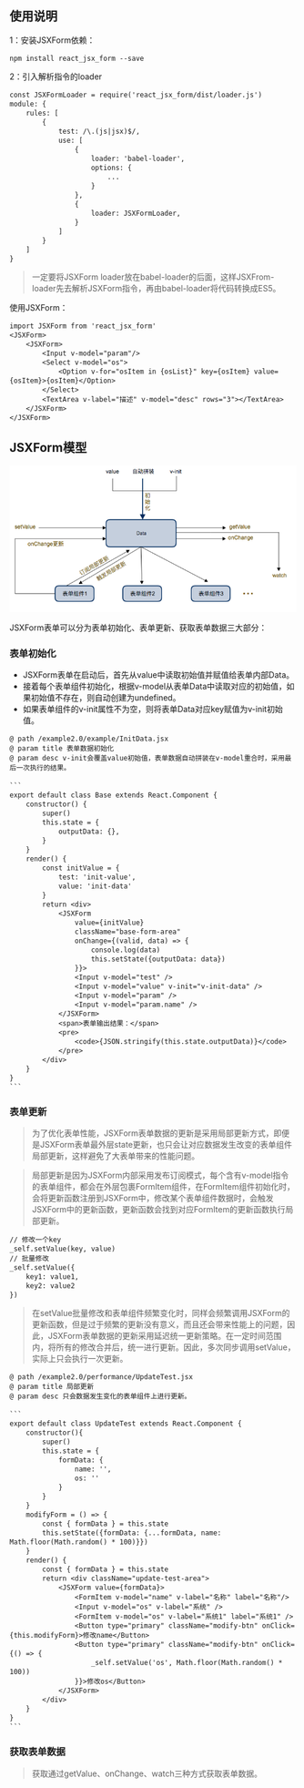 ## 使用说明
1：安装JSXForm依赖：

```
npm install react_jsx_form --save
```

2：引入解析指令的loader

```
const JSXFormLoader = require('react_jsx_form/dist/loader.js')
module: {
    rules: [
        {
            test: /\.(js|jsx)$/,
            use: [
                {
                    loader: 'babel-loader',
                    options: {
                        ...
                    }
                },
                {
                    loader: JSXFormLoader,
                }
            ]
        }
    ]
}
```

> 一定要将JSXForm loader放在babel-loader的后面，这样JSXFrom-loader先去解析JSXForm指令，再由babel-loader将代码转换成ES5。

使用JSXForm：

```
import JSXForm from 'react_jsx_form'
<JSXForm>
    <JSXForm>
        <Input v-model="param"/>
        <Select v-model="os">
            <Option v-for="osItem in {osList}" key={osItem} value={osItem}>{osItem}</Option>
        </Select>
        <TextArea v-label="描述" v-model="desc" rows="3"></TextArea>
    </JSXForm>
</JSXForm>
```

## JSXForm模型

![性能优化](/static/images/img.png)

JSXForm表单可以分为表单初始化、表单更新、获取表单数据三大部分：

### 表单初始化
- JSXForm表单在启动后，首先从value中读取初始值并赋值给表单内部Data。
- 接着每个表单组件初始化，根据v-model从表单Data中读取对应的初始值，如果初始值不存在，则自动创建为undefined。
- 如果表单组件的v-init属性不为空，则将表单Data对应key赋值为v-init初始值。

~~~
@ path /example2.0/example/InitData.jsx
@ param title 表单数据初始化
@ param desc v-init会覆盖value初始值，表单数据自动拼装在v-model重合时，采用最后一次执行的结果。

```
export default class Base extends React.Component {
    constructor() {
        super()
        this.state = {
            outputData: {},
        }
    }
    render() {
        const initValue = {
            test: 'init-value',
            value: 'init-data'
        }
        return <div>
            <JSXForm 
                value={initValue}
                className="base-form-area"
                onChange={(valid, data) => {
                    console.log(data)
                    this.setState({outputData: data})
                }}>
                <Input v-model="test" />
                <Input v-model="value" v-init="v-init-data" />
                <Input v-model="param" />
                <Input v-model="param.name" />
            </JSXForm>
            <span>表单输出结果：</span>
            <pre>
                <code>{JSON.stringify(this.state.outputData)}</code>
            </pre>
        </div>
    }
}
```
~~~

### 表单更新

> 为了优化表单性能，JSXForm表单数据的更新是采用局部更新方式，即便是JSXForm表单最外层state更新，也只会让对应数据发生改变的表单组件局部更新，这样避免了大表单带来的性能问题。

> 局部更新是因为JSXForm内部采用发布订阅模式，每个含有v-model指令的表单组件，都会在外层包裹FormItem组件，在FormItem组件初始化时，会将更新函数注册到JSXForm中，修改某个表单组件数据时，会触发JSXForm中的更新函数，更新函数会找到对应FormItem的更新函数执行局部更新。

```
// 修改一个key
_self.setValue(key, value)
// 批量修改
_self.setValue({
    key1: value1,
    key2: value2
})
```
> 在setValue批量修改和表单组件频繁变化时，同样会频繁调用JSXForm的更新函数，但是过于频繁的更新没有意义，而且还会带来性能上的问题，因此，JSXForm表单数据的更新采用延迟统一更新策略。在一定时间范围内，将所有的修改合并后，统一进行更新。因此，多次同步调用setValue，实际上只会执行一次更新。

~~~
@ path /example2.0/performance/UpdateTest.jsx
@ param title 局部更新
@ param desc 只会数据发生变化的表单组件上进行更新。

```
export default class UpdateTest extends React.Component {
    constructor(){
        super()
        this.state = {
            formData: {
                name: '',
                os: ''
            }
        }
    }
    modifyForm = () => {
        const { formData } = this.state
        this.setState({formData: {...formData, name: Math.floor(Math.random() * 100)}})
    }
    render() {
        const { formData } = this.state
        return <div className="update-test-area">
            <JSXForm value={formData}>
                <FormItem v-model="name" v-label="名称" label="名称"/>
                <Input v-model="os" v-label="系统" />
                <FormItem v-model="os" v-label="系统1" label="系统1" />
                <Button type="primary" className="modify-btn" onClick={this.modifyForm}>修改name</Button>
                <Button type="primary" className="modify-btn" onClick={() => {
                    _self.setValue('os', Math.floor(Math.random() * 100))
                }}>修改os</Button>
            </JSXForm>
        </div>
    }
}
```
~~~

### 获取表单数据

> 获取通过getValue、onChange、watch三种方式获取表单数据。
